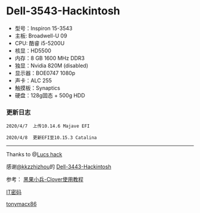 # Dell-3543-Hackintosh
+ 型号：Inspiron 15-3543
+ 主板: Broadwell-U 09
+ CPU: 酷睿 i5-5200U
+ 核显：HD5500
+ 内存：8 GB 1600 MHz DDR3
+ 独显：Nvidia 820M (disabled)
+ 显示器：BOE0747 1080p
+ 声卡：ALC 255
+ 触摸板：Synaptics
+ 硬盘：128g固态 + 500g HDD

### 更新日志
`2020/4/7  上传10.14.6 Majave EFI`

`2020/4/8  更新EFI至10.15.3 Catalina`

----------------
Thanks to @[Lucs hack](https://www.youtube.com/channel/UC6MjNzghHjTRD8dHgOBlkBA)

感谢[@kkzzhizhou](https://github.com/kkzzhizhou)的 [Dell-3443-Hackintosh](https://github.com/kkzzhizhou/Dell-3443-Hackintosh)

参考：
[黑果小兵-Clover使用教程](https://blog.daliansky.net/clover-user-manual.html)

[IT密码](https://www.itpwd.com/)

[tonymacx86](http://www.tonymacx86.com/)

